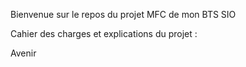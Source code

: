 Bienvenue sur le repos du projet MFC de mon BTS SIO

Cahier des charges et explications du projet : 

Avenir 

